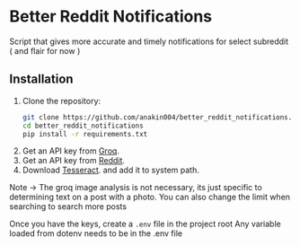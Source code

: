 # Better Reddit Notifications

Script that gives more accurate and timely notifications for select subreddit ( and flair for now )


## Installation
1. Clone the repository:
   ```bash
   git clone https://github.com/anakin004/better_reddit_notifications.git
   cd better_reddit_notifications
   pip install -r requirements.txt

1. Get an API key from [Groq](https://groq.com/).
2. Get an API key from [Reddit](https://www.reddit.com/prefs/apps).
3. Download [Tesseract]([https://www.reddit.com/prefs/app](https://github.com/UB-Mannheim/tesseract/wiki)s). and add it to system path.


Note -> The groq image analysis is not necessary, its just specific to determining text on a post with a photo.
You can also change the limit when searching to search more posts

Once you have the keys, create a `.env` file in the project root
Any variable loaded from dotenv needs to be in the .env file

